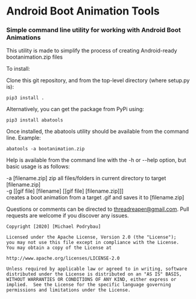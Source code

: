 # Android Boot Animation Tools

### Simple command line utility for working with Android Boot Animations
  
This utility is made to simplify the process of creating Android-ready bootanimation.zip files

To install:  
  
Clone this git repository, and from the top-level directory (where setup.py is):

	pip3 install .

Alternatively, you can get the package from PyPi using:

	pip3 install abatools

Once installed, the abatools utility should be available from the command line.  Example:

	abatools -a bootanimation.zip

Help is available from the command line with the -h or --help option, but basic usage is as follows:  
  
  -a [filename.zip]     zip all files/folders in current directory to target [filename.zip]<br>
  -g [[gif file] [filename] [[gif file] [filename.zip]]]<br>
                        creates a boot animation from a target .gif and saves it to [filename.zip]

Questions or comments can be directed to threadreaper@gmail.com.  Pull requests are welcome if you discover any issues.

	Copyright [2020] [Michael Podrybau]

	Licensed under the Apache License, Version 2.0 (the "License");
	you may not use this file except in compliance with the License.
	You may obtain a copy of the License at

	http://www.apache.org/licenses/LICENSE-2.0

	Unless required by applicable law or agreed to in writing, software
	distributed under the License is distributed on an "AS IS" BASIS,
	WITHOUT WARRANTIES OR CONDITIONS OF ANY KIND, either express or 
	implied.  See the License for the specific language governing 
	permissions and limitations under the License.